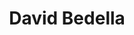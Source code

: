 ---
title: David Bedella
layout: people
image: 
headshot_credit: 
headshot_alt: 
headshot_caption: 
Details:
  Website: 
  Facebook:
  Twitter: davidbedella
  Instagram: bedellad
  LinkedIn: 
  IBDB: David Bedella | david-bedella-83731
  IMDb: David Bedella | nm1525717
  Wikipedia: David Bedella | David_Bedella
---